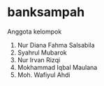 # banksampah

Anggota kelompok
  1. Nur Diana Fahma Salsabila
  2. Syahrul Mubarok
  3. Nur Irvan Rizqi
  4. Mokhammad Iqbal Maulana
  5. Moh. Wafiyul Ahdi
